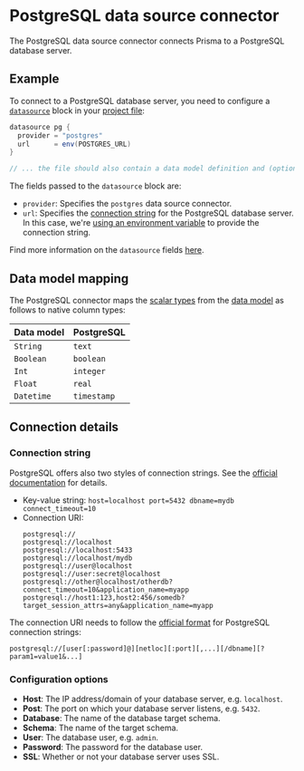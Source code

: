 # PostgreSQL data source connector

The PostgreSQL data source connector connects Prisma to a PostgreSQL database server.

## Example

To connect to a PostgreSQL database server, you need to configure a [`datasource`](../../prisma-project-file.md#data-sources) block in your [project file](../../prisma-project-file.md):

```groovy
datasource pg {
  provider = "postgres"
  url      = env(POSTGRES_URL)
}

// ... the file should also contain a data model definition and (optionally) generators
```

The fields passed to the `datasource` block are:

- `provider`: Specifies the `postgres` data source connector.
- `url`: Specifies the [connection string](#connection-string) for the PostgreSQL database server. In this case, we're [using an environment variable](../../prisma-project-file.md#using-environment-variables) to provide the connection string.

Find more information on the `datasource` fields [here](../../prisma-project-file.md#data-sources).

## Data model mapping

The PostgreSQL connector maps the [scalar types](../../data-modeling.md#scalar-types) from the [data model](../../data-modeling.md#scalar-types) as follows to native column types:

| Data model  | PostgreSQL  |
| -------- | --------- | 
| `String`   | `text`      | 
| `Boolean`  | `boolean`   |
| `Int`      | `integer`   |
| `Float`    | `real`      |
| `Datetime` | `timestamp` |

## Connection details

### Connection string

PostgreSQL offers also two styles of connection strings. See the [official documentation](https://www.postgresql.org/docs/current/libpq-connect.html#LIBPQ-CONNSTRING) for details.

- Key-value string: `host=localhost port=5432 dbname=mydb connect_timeout=10`
- Connection URI:
  ```
  postgresql://
  postgresql://localhost
  postgresql://localhost:5433
  postgresql://localhost/mydb
  postgresql://user@localhost
  postgresql://user:secret@localhost
  postgresql://other@localhost/otherdb?connect_timeout=10&application_name=myapp
  postgresql://host1:123,host2:456/somedb?target_session_attrs=any&application_name=myapp
  ```

The connection URI needs to follow the [official format](https://www.postgresql.org/docs/10/libpq-connect.html#id-1.7.3.8.3.6) for PostgreSQL connection strings:

```
postgresql://[user[:password]@][netloc][:port][,...][/dbname][?param1=value1&...]
```

### Configuration options

- **Host**: The IP address/domain of your database server, e.g. `localhost`.
- **Post**: The port on which your database server listens, e.g. `5432`.
- **Database**: The name of the database target schema. 
- **Schema**: The name of the target schema. 
- **User**: The database user, e.g. `admin`.
- **Password**: The password for the database user.
- **SSL**: Whether or not your database server uses SSL.
